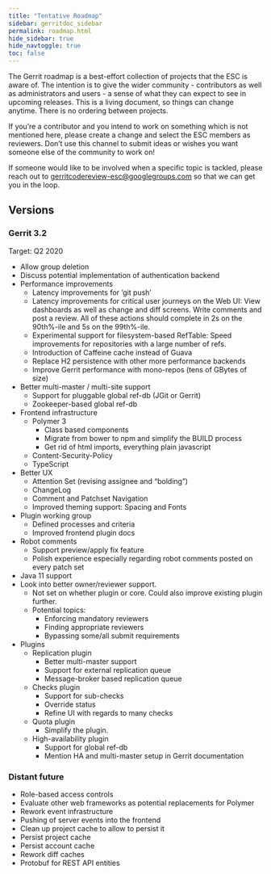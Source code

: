 ```yaml
---
title: "Tentative Roadmap"
sidebar: gerritdoc_sidebar
permalink: roadmap.html
hide_sidebar: true
hide_navtoggle: true
toc: false
---
```


The Gerrit roadmap is a best-effort collection of projects that the ESC is aware of. The intention is to give the wider community - contributors as well as administrators and users - a sense of what they can expect to see in upcoming releases.
This is a living document, so things can change anytime. There is no ordering between projects.

If you’re a contributor and you intend to work on something which is not mentioned here, please create a change and select the ESC members as reviewers. Don’t use this channel to submit ideas or wishes you want someone else of the community to work on!

If someone would like to be involved when a specific topic is tackled, please reach out to gerritcodereview-esc@googlegroups.com so that we can get you in the loop.

## Versions

### Gerrit 3.2
Target: Q2 2020

* Allow group deletion
* Discuss potential implementation of authentication backend
* Performance improvements
  * Latency improvements for ‘git push’
  * Latency improvements for critical user journeys on the Web UI: View dashboards as well as change and diff screens. Write comments and post a review. All of these actions should complete in 2s on the 90th%-ile and 5s on the 99th%-ile.
  * Experimental support for filesystem-based RefTable: Speed improvements for repositories with a large number of refs.
  * Introduction of Caffeine cache instead of Guava
  * Replace H2 persistence with other more performance backends
  * Improve Gerrit performance with mono-repos (tens of GBytes of size)
* Better multi-master / multi-site support
  * Support for pluggable global ref-db (JGit or Gerrit)
  * Zookeeper-based global ref-db
* Frontend infrastructure
  * Polymer 3
    * Class based components
    * Migrate from bower to npm and simplify the BUILD process
    * Get rid of html imports, everything plain javascript
  * Content-Security-Policy
  * TypeScript
* Better UX
  * Attention Set (revising assignee and “bolding”)
  * ChangeLog
  * Comment and Patchset Navigation
  * Improved theming support: Spacing and Fonts
* Plugin working group
  * Defined processes and criteria
  * Improved frontend plugin docs
* Robot comments
  * Support preview/apply fix feature
  * Polish experience especially regarding robot comments posted on every patch set
* Java 11 support
* Look into better owner/reviewer support.
  * Not set on whether plugin or core. Could also improve existing plugin further.
  * Potential topics:
    * Enforcing mandatory reviewers
    * Finding appropriate reviewers
    * Bypassing some/all submit requirements
* Plugins
  * Replication plugin
    * Better multi-master support
    * Support for external replication queue
    * Message-broker based replication queue
  * Checks plugin
    * Support for sub-checks
    * Override status
    * Refine UI with regards to many checks
  * Quota plugin
    * Simplify the plugin.
  * High-availability plugin
    * Support for global ref-db
    * Mention HA and multi-master setup in Gerrit documentation

### Distant future
* Role-based access controls
* Evaluate other web frameworks as potential replacements for Polymer
* Rework event infrastructure
* Pushing of server events into the frontend
* Clean up project cache to allow to persist it
* Persist project cache
* Persist account cache
* Rework diff caches
* Protobuf for REST API entities
